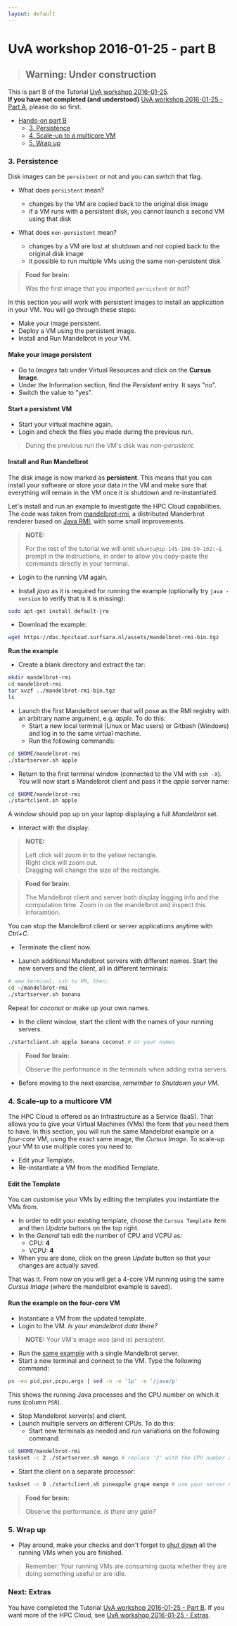 ```yaml
---
layout: default
---
```


# UvA workshop 2016-01-25 - part B

> ## Warning: Under construction

This is part B of the Tutorial [UvA workshop 2016-01-25](UvAworkshop-2016-01-25).  
**If you have not completed (and understood)** [UvA workshop 2016-01-25 - Part A](UvAworkshop-2016-01-25-partA), please do so first.

* [Hands-on part B](#hands-on) <br>
  * [3. Persistence](#3.-Persistence) <br>
  * [4. Scale-up to a multicore VM](#4.-Scale-up-to-a-multicore-VM) <br>
  * [5. Wrap up](#5.-Wrap-up) <br> 


### <a name="3.-Persistence"></a> 3. Persistence

Disk images can be `persistent` or not and you can switch that flag. 

* What does `persistent` mean?
  *  changes by the VM are copied back to the original disk image
  *  if a VM runs with a persistent disk, you cannot launch a second VM using that disk

* What does `non-persistent` mean?
  * changes by a VM are lost at shutdown and not copied back to the original disk image
  * it possible to run multiple VMs using the same non-persistent disk

> **Food for brain:**
>
> Was the first image that you imported `persistent` or not?

In this section you will work with persistent images to install an application in your VM. You will go through these steps: 

> 
* Make your image persistent.
* Deploy a VM using the persistent image.
* Install and Run Mandelbrot in your VM.

#### Make your image persistent
* Go to *Images* tab under Virtual Resources and click on the **Cursus Image**.
* Under the Information section, find the *Persistent* entry. It says "no".
* Switch the value to "yes".

#### Start a persistent VM
* Start your virtual machine again. 
* Login and check the files you made during the previous run. 

> During the previous run the VM's disk was *non-persistent*.

#### Install and Run Mandelbrot

The disk image is now marked as **persistent**. This means that you can install your software or store your data in the VM and make sure that everything will remain in the VM once it is shutdown and re-instantiated.

Let's install and run an example to investigate the HPC Cloud capabilities. The code was taken from [mandelbrot-rmi](https://code.google.com/p/mandelbrot-rmi/), a distributed Manderbrot renderer based on [Java RMI](https://en.wikipedia.org/wiki/Java_remote_method_invocation), with some small improvements.

>**NOTE:**
>
> For the rest of the tutorial we will omit `ubuntu@ip-145-100-59-102:~$` prompt in the instructions, in order to allow you copy-paste the commands directly in your terminal.

* Login to the running VM again.

* Install *java* as it is required for running the example (optionally try `java -version` to verify that is it is missing):

```sh
sudo apt-get install default-jre
```

* Download the example: 

```sh
wget https://doc.hpccloud.surfsara.nl/assets/mandelbrot-rmi-bin.tgz
```

**Run the example**

* Create a blank directory and extract the tar:

```sh
mkdir mandelbrot-rmi
cd mandelbrot-rmi
tar xvzf ../mandelbrot-rmi-bin.tgz
ls
```

* Launch the first Mandelbrot server that will pose as the RMI registry with an arbitrary name argument, e.g. *apple*. To do this:
  * Start a new local terminal (Linux or Mac users) or Gitbash (Windows) and log in to the same virtual machine.
  * Run the following commands:

```sh
cd $HOME/mandelbrot-rmi
./startserver.sh apple
```

* Return to the first terminal window (connected to the VM with `ssh -X`). You will now start a Mandelbrot client and pass it the _apple_ server name:

```sh
cd $HOME/mandelbrot-rmi
./startclient.sh apple
``` 
  A window should pop up on your laptop displaying a full *Mandelbrot* set.

* Interact with the display:

> **NOTE:**
>
>Left click will zoom in to the yellow rectangle.  
Right click will zoom out.  
Dragging will change the size of the rectangle.  

> **Food for brain:**
>
> The Mandelbrot client and server both display logging info and the computation time. Zoom in on the mandelbrot and inspect this inforamtion.

You can stop the Mandelbrot client or server applications anytime with _Ctrl+C_.

* Terminate the client now.

* Launch additional Mandelbrot servers with different names. 
Start the new servers and the client, all in different terminals:  

```sh
# new terminal, ssh to VM, then:
cd ~/mandelbrot-rmi
./startserver.sh banana
```

Repeat for _coconut_ or make up your own names.

* In the client window, start the client with the names of your running servers.

```sh
./startclient.sh apple banana coconut # or your names
```

> **Food for brain:**
>
> Observe the performance in the terminals when adding extra servers.

* Before moving to the next exercise, *remember to Shutdown your VM*.

### <a name="4.-Scale-up-to-a-multicore-VM"></a> 4. Scale-up to a multicore VM

The HPC Cloud is offered as an Infrastructure as a Service (IaaS). That allows you to give your Virtual Machines (VMs) the form that you need them to have. In this section, you will run the same Mandelbrot example on a *four-core* VM, using the exact same image, the *Cursus Image*. To scale-up your VM to use multiple cores you need to:

> 
* Edit your Template.
* Re-instantiate a VM from the modified Template.

#### Edit the Template

You can customise your VMs by editing the templates you instantiate the VMs from.

* In order to edit your existing template, choose the `Cursus Template` item and then *Update* buttons on the top right.
* In the *General* tab edit the number of CPU and VCPU as:
  * CPU: **4**
  * VCPU: **4**
* When you are done, click on the green *Update* button so that your changes are actually saved. 

That was it. From now on you will get a 4-core VM running using the same *Cursus Image* (where the mandelbrot example is saved).

#### Run the example on the four-core VM

* Instantiate a VM from the updated template.
* Login to the VM. *Is your mandelbrot data there?*

> **NOTE:**
>Your VM's image was (and is) persistent.

* Run the [same example](#install-and-run-mandelbrot) with a single Mandelbrot server.
* Start a new terminal and connect to the VM. Type the following command:

```sh
ps -eo pid,psr,pcpu,args | sed -n -e '1p' -e '/java/p'
```

This shows the running Java processes and the CPU number on which it runs (column `PSR`).

* Stop Mandelbrot server(s) and client.
* Launch multiple servers on different CPUs. To do this:
  * Start new terminals as needed and run variations on the following command:

```sh
cd $HOME/mandelbrot-rmi
taskset -c 2 ./startserver.sh mango # replace '2' with the CPU number and 'mango' with your server name
```

* Start the client on a separate processor:

```sh
taskset -c 0 ./startclient.sh pineapple grape mango # use your server names. duh.
```

> **Food for brain:**
>
> Observe the performance. *Is there any gain?*


### <a name="5.-Wrap-up"></a> 5. Wrap up

* Play around, make your checks and don't forget to [shut down](#first-shut-down) all the running VMs when you are finished.

>Remember: Your running VMs are consuming quota whether they are doing something useful or are idle.

### Next: Extras
You have completed the Tutorial [UvA workshop 2016-01-25 - Part B](UvAworkshop-2016-01-25-partB). If you want more of the HPC Cloud, see [UvA workshop 2016-01-25 - Extras](UvAworkshop-2016-01-25-extras).
